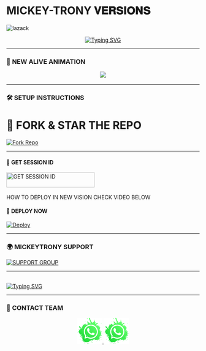 

#        MICKEY-TRONY 𝐕𝐄𝐑𝐒𝐈𝐎𝐍𝐒

![lazack](https://github.com/user-attachments/assets/4c512367-d49b-4db8-9a3f-0008497be19e)




<p align="center">
  <a href="https://git.io/typing-svg"><img src="https://readme-typing-svg.demolab.com?font=Jersey+20+Charted&size=30&pause=1000&color=0DFF00&width=435&lines=BOT+100%25+LEGIT" alt="Typing SVG" /></a>
</p>



---

### 🌟 **NEW ALIVE ANIMATION**
<p align="center">
  <img src="https://i.imgur.com/wTGP1cq.jpeg"/>
</p>

---

### 🛠 **SETUP INSTRUCTIONS**

# 🚀 **FORK & STAR THE REPO**
<a href="https:/Mickeymozy/Mickey-trony/github.com//fork">
  <img title="Fork Repo" src="https://img.shields.io/badge/Fork This Repo-black?style=for-the-badge&logo=git&logoColor=red"/>
</a>

---
#### 📌 **GET SESSION ID**
<a href="mickeypairing.tiiny.site/">
  <img title="GET SESSION ID" src="https://img.shields.io/badge/GET SESSION ID-HERE-green?style=for-the-badge&logo=nike" width="230" height="38.45"/>
</a>

HOW TO DEPLOY IN NEW VISION CHECK VIDEO BELOW 




#### 🚀 **DEPLOY NOW**
[![Deploy](https://www.herokucdn.com/deploy/button.svg)](https://heroku.com/deploy?template=https://github.com/Mickeymozy/Mickey-trony)


---

### 🌍 **MICKEYTRONY SUPPORT**

<a href="https://api.whatsapp.com/send/?phone=255612130873&text&type=phone_number&app_absent=0">
  <img height="30" title="SUPPORT GROUP" src="https://img.shields.io/badge/Support channel-25D366?style=for-the-badge&logo=whatsapp&logoColor=white">
</a>

---

##

[![Typing SVG](https://readme-typing-svg.herokuapp.com?font=Rockstar-ExtraBold&size=30&pause=1000&color=0000FF&center=true&vCenter=true&width=815&height=60&lines=▭+▬+▭+▬+▭+▬+▭+▬+▭+▬+▭)](https://git.io/typing-svg)

---

### 🌟 **CONTACT  TEAM**
<p align="center">
  <a href="https://wa.me/255612130873"> <img src="https://raw.githubusercontent.com/shizothetechie/database/main/icon/WhatsApp.png" width="13%"> </a>
  <a href="https://wa.me/255615944741"> <img src="https://raw.githubusercontent.com/shizothetechie/database/main/icon/WhatsApp.png" width="13%"> </a>
  <a 
